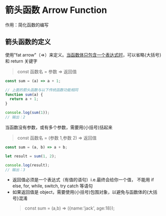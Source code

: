# 箭头函数 Arrow Function

作用：简化函数的编写

## 箭头函数的定义

使用"fat arrow"（=>）来定义。<u>当函数体只包含一个表达式时</u>，可以省略{大括号}和 return 关键字

> const 函数名 = 参数 => 返回值

```js
const sum = (a) => a + 1;

// 上面的箭头函数与以下传统函数功能相同
function sum(a) {
  return a + 1;
}

console.log(sum(1));
// 输出：2
```

当函数没有参数，或有多个参数，需要用(小括号)括起来

> const 函数名 = (参数 1,参数 2) => 返回值

```js
const sum = (a, b) => a + b;

let result = sum(1, 2);

console.log(result);
// 输出：3
```

- 返回值必须是一个表达式（有值的语句）i.e.最终会给你一个值， 不能用 if else, for, while, switch, try catch 等语句
- 如果返回值是 object，需要使用(小括号)包围对象，以避免与函数体的{大括号}混淆
  > const sum = (a,b) => ({name:'jack', age:18});
